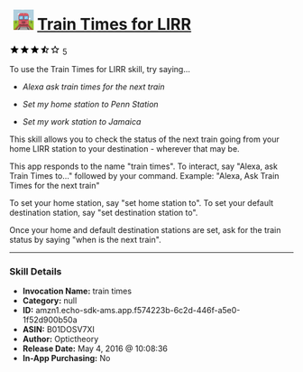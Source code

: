 # &nbsp;<img src="skill_icon" alt="Train Times for LIRR icon" width="36"> [Train Times for LIRR](http://alexa.amazon.com/#skills/amzn1.echo-sdk-ams.app.f574223b-6c2d-446f-a5e0-1f52d900b50a)
![3.5 stars](../../images/ic_star_black_18dp_1x.png)![3.5 stars](../../images/ic_star_black_18dp_1x.png)![3.5 stars](../../images/ic_star_black_18dp_1x.png)![3.5 stars](../../images/ic_star_half_black_18dp_1x.png)![3.5 stars](../../images/ic_star_border_black_18dp_1x.png) 5

To use the Train Times for LIRR skill, try saying...

* *Alexa ask train times for the next train*

* *Set my home station to Penn Station*

* *Set my work station to Jamaica*

This skill allows you to check the status of the next train going from your home LIRR station to your destination - wherever that may be. 

This app responds to the name "train times". To interact, say "Alexa, ask Train Times to..." followed by your command. Example: "Alexa, Ask Train Times for the next train"

To set your home station, say "set home station to". To set your default destination station, say "set destination station to".

Once your home and default destination stations are set, ask for the train status by saying "when is the next train".

***

### Skill Details

* **Invocation Name:** train times
* **Category:** null
* **ID:** amzn1.echo-sdk-ams.app.f574223b-6c2d-446f-a5e0-1f52d900b50a
* **ASIN:** B01DOSV7XI
* **Author:** Optictheory
* **Release Date:** May 4, 2016 @ 10:08:36
* **In-App Purchasing:** No
